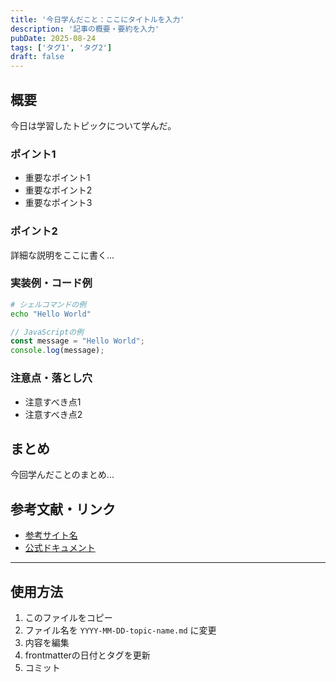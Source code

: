 ```yaml
---
title: '今日学んだこと：ここにタイトルを入力'
description: '記事の概要・要約を入力'
pubDate: 2025-08-24
tags: ['タグ1', 'タグ2']
draft: false
---
```


## 概要

今日は学習したトピックについて学んだ。


### ポイント1

- 重要なポイント1
- 重要なポイント2
- 重要なポイント3

### ポイント2

詳細な説明をここに書く...

### 実装例・コード例

```bash
# シェルコマンドの例
echo "Hello World"
```

```javascript
// JavaScriptの例
const message = "Hello World";
console.log(message);
```

### 注意点・落とし穴

- 注意すべき点1
- 注意すべき点2

## まとめ

今回学んだことのまとめ...

## 参考文献・リンク

- [参考サイト名](https://example.com)
- [公式ドキュメント](https://docs.example.com)

---

## 使用方法
1. このファイルをコピー
2. ファイル名を `YYYY-MM-DD-topic-name.md` に変更
3. 内容を編集
4. frontmatterの日付とタグを更新
5. コミット